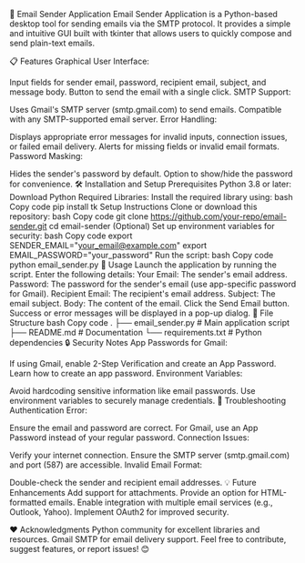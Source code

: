 📧 Email Sender Application
Email Sender Application is a Python-based desktop tool for sending emails via the SMTP protocol. It provides a simple and intuitive GUI built with tkinter that allows users to quickly compose and send plain-text emails.

📋 Features
Graphical User Interface:

Input fields for sender email, password, recipient email, subject, and message body.
Button to send the email with a single click.
SMTP Support:

Uses Gmail's SMTP server (smtp.gmail.com) to send emails.
Compatible with any SMTP-supported email server.
Error Handling:

Displays appropriate error messages for invalid inputs, connection issues, or failed email delivery.
Alerts for missing fields or invalid email formats.
Password Masking:

Hides the sender's password by default.
Option to show/hide the password for convenience.
🛠️ Installation and Setup
Prerequisites
Python 3.8 or later: Download Python
Required Libraries: Install the required library using:
bash
Copy code
pip install tk
Setup Instructions
Clone or download this repository:
bash
Copy code
git clone https://github.com/your-repo/email-sender.git
cd email-sender
(Optional) Set up environment variables for security:
bash
Copy code
export SENDER_EMAIL="your_email@example.com"
export EMAIL_PASSWORD="your_password"
Run the script:
bash
Copy code
python email_sender.py
🚀 Usage
Launch the application by running the script.
Enter the following details:
Your Email: The sender's email address.
Password: The password for the sender's email (use app-specific password for Gmail).
Recipient Email: The recipient's email address.
Subject: The email subject.
Body: The content of the email.
Click the Send Email button.
Success or error messages will be displayed in a pop-up dialog.
📂 File Structure
bash
Copy code
.
├── email_sender.py   # Main application script
├── README.md         # Documentation
└── requirements.txt  # Python dependencies
🔒 Security Notes
App Passwords for Gmail:

If using Gmail, enable 2-Step Verification and create an App Password. Learn how to create an app password.
Environment Variables:

Avoid hardcoding sensitive information like email passwords.
Use environment variables to securely manage credentials.
🤔 Troubleshooting
Authentication Error:

Ensure the email and password are correct.
For Gmail, use an App Password instead of your regular password.
Connection Issues:

Verify your internet connection.
Ensure the SMTP server (smtp.gmail.com) and port (587) are accessible.
Invalid Email Format:

Double-check the sender and recipient email addresses.
💡 Future Enhancements
Add support for attachments.
Provide an option for HTML-formatted emails.
Enable integration with multiple email services (e.g., Outlook, Yahoo).
Implement OAuth2 for improved security.

❤️ Acknowledgments
Python community for excellent libraries and resources.
Gmail SMTP for email delivery support.
Feel free to contribute, suggest features, or report issues! 😊
